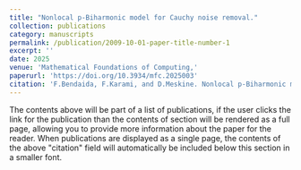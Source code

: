 ```yaml
---
title: "Nonlocal p-Biharmonic model for Cauchy noise removal."
collection: publications
category: manuscripts
permalink: /publication/2009-10-01-paper-title-number-1
excerpt: ''
date: 2025
venue: 'Mathematical Foundations of Computing,'
paperurl: 'https://doi.org/10.3934/mfc.2025003'
citation: 'F.Bendaida, F.Karami, and D.Meskine. Nonlocal p-Biharmonic model for Cauchy noise removal. Mathematical Foundations of Computing, 2025.'
---
```

The contents above will be part of a list of publications, if the user clicks the link for the publication than the contents of section will be rendered as a full page, allowing you to provide more information about the paper for the reader. When publications are displayed as a single page, the contents of the above "citation" field will automatically be included below this section in a smaller font.
